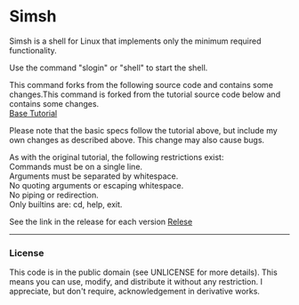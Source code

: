 # Simsh
<span></span>
<p>
Simsh is a shell for Linux that implements only the minimum required functionality.
</p>
<p>
Use the command "slogin" or "shell" to start the shell.
</p>
<p>
This command forks from the following source code and contains some changes.This command is forked from the tutorial source code below and contains some changes.
<br>
<a href="https://brennan.io/2015/01/16/write-a-shell-in-c/">Base Tutorial</a>
</p>
<p>
Please note that the basic specs follow the tutorial above, but include my own changes as described above.
This change may also cause bugs.
</p>
<p>
As with the original tutorial, the following restrictions exist:
<br>
Commands must be on a single line.<br>
Arguments must be separated by whitespace.<br>
No quoting arguments or escaping whitespace.<br>
No piping or redirection.<br>
Only builtins are: cd, help, exit.<br>
</p>

<p>
See the link in the release for each version
<a href="https://github.com/furukawa990754/shell/releases/tag/0.3">Relese</a>
</p>
<hr></hr>
<h3>License</h3>
</font>
<p>
This code is in the public domain (see UNLICENSE for more details). This means you can use, modify, and distribute it without any restriction. I appreciate, but don't require, acknowledgement in derivative works.
</p>


